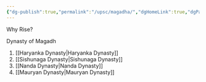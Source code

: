```yaml
---
{"dg-publish":true,"permalink":"/upsc/magadha/","dgHomeLink":true,"dgPassFrontmatter":false}
---
```


Why Rise?

Dynasty of Magadh
1. [[Haryanka Dynasty|Haryanka Dynasty]]
2. [[Sishunaga Dynasty|Sishunaga Dynasty]]
3. [[Nanda Dynasty|Nanda Dynasty]]
5. [[Mauryan Dynasty|Mauryan Dynasty]] 